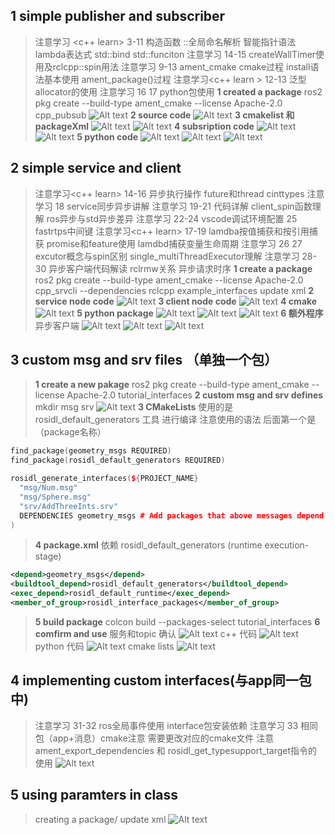 ## 1 simple publisher and subscriber
>  注意学习 <c++ learn> 3-11 构造函数 ::全局命名解析 智能指针语法 lambda表达式 std::bind std::funciton
>  注意学习<ros learn> 14-15 createWallTimer使用及rclcpp::spin用法
>  注意学习 <ros learn> 9-13 ament_cmake cmake过程 install语法基本使用 ament_package()过程
>  注意学习<c++ learn > 12-13 泛型 allocator的使用
>  注意学习<ros learn> 16 17 python包使用
> **1 created a package**
> ros2 pkg create --build-type ament_cmake --license Apache-2.0 cpp_pubsub
> ![Alt text](image-16.png)
> **2 source code**
> ![Alt text](image-19.png)
> **3 cmakelist 和 packageXml**
> ![Alt text](image-20.png)
> ![Alt text](image-21.png)
> **4 subsription code**
> ![Alt text](image-22.png)
> ![Alt text](image-23.png)
> **5 python code**
> ![Alt text](image-24.png)
> ![Alt text](image-26.png)
> ![Alt text](image-27.png)

## 2 simple service and client
> 注意学习<c++ learn> 14-16 异步执行操作 future和thread cinttypes
> 注意学习<ros learn> 18 service同步异步讲解
> 注意学习<ros learn> 19-21 代码详解 client_spin函数理解 ros异步与std异步差异
> 注意学习<ros learn> 22-24 vscode调试环境配置 25 fastrtps中间键
> 注意学习<c++ learn> 17-19 lamdba按值捕获和按引用捕获 promise和feature使用 lamdbd捕获变量生命周期
> 注意学习<ros learn> 26 27 excutor概念与spin区别 single_multiThreadExecutor理解
> 注意学习<ros learn> 28-30 异步客户端代码解读 rclrmw关系 异步请求时序
> **1 create a package**
> ros2 pkg create --build-type ament_cmake --license Apache-2.0 cpp_srvcli --dependencies rclcpp example_interfaces
> update xml
> **2 service node code**
> ![Alt text](image-29.png)
> **3 client node code**
> ![Alt text](image-28.png)
> **4 cmake**
> ![Alt text](image-30.png)
> **5 python package**
> ![Alt text](image-31.png)
> ![Alt text](image-32.png)
> ![Alt text](image-33.png)
> **6 额外程序**
> 异步客户端
> ![Alt text](image-36.png)
> ![Alt text](image-35.png)
> ![Alt text](image-34.png)

## 3 custom msg and srv files （单独一个包）
> **1 create a new pakage**
> ros2 pkg create --build-type ament_cmake --license Apache-2.0 tutorial_interfaces
> **2 custom msg and srv defines**
> mkdir msg srv
> ![Alt text](image-37.png)
> **3 CMakeLists**
> 使用的是 rosidl_default_generators 工具 进行编译
> 注意使用的语法 后面第一个是（package名称）
```cpp
find_package(geometry_msgs REQUIRED)
find_package(rosidl_default_generators REQUIRED)

rosidl_generate_interfaces(${PROJECT_NAME}
  "msg/Num.msg"
  "msg/Sphere.msg"
  "srv/AddThreeInts.srv"
  DEPENDENCIES geometry_msgs # Add packages that above messages depend on, in this case geometry_msgs for Sphere.msg
)
```
> **4 package.xml**
> 依赖 rosidl_default_generators (runtime execution-stage)
```xml
<depend>geometry_msgs</depend>
<buildtool_depend>rosidl_default_generators</buildtool_depend>
<exec_depend>rosidl_default_runtime</exec_depend>
<member_of_group>rosidl_interface_packages</member_of_group>
```
> **5 build package**
> colcon build --packages-select tutorial_interfaces
> **6 comfirm and use**
> 服务和topic 确认
> ![Alt text](image-38.png)
> c++ 代码
> ![Alt text](image-39.png)
> python 代码
> ![Alt text](image-40.png)
> cmake lists
> ![Alt text](image-41.png)
>

## 4 implementing custom interfaces(与app同一包中)
> 注意学习 <ros learn> 31-32 ros全局事件使用 interface包安装依赖
> 注意学习 <ros learn> 33 相同包（app+消息）cmake注意
> 需要更改对应的cmake文件 
> 注意ament_export_dependencies 和 rosidl_get_typesupport_target指令的使用
> ![Alt text](image-42.png)

## 5 using paramters in class
> creating a package/ update xml
> ![Alt text](image-43.png)


